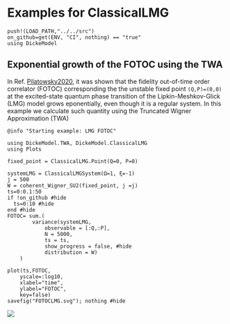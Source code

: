 # Examples for ClassicalLMG

```@setup examples
push!(LOAD_PATH,"../../src")
on_github=get(ENV, "CI", nothing) == "true"
using DickeModel
```

## Exponential growth of the FOTOC using the TWA
In Ref. [Pilatowsky2020](@cite), it was shown that the fidelity out-of-time order 
correlator (FOTOC) corresponding the the unstable fixed point ``(Q,P)=(0,0)`` at the excited-state 
quantum phase transition of the Lipkin-Meshkov-Glick (LMG) model grows eponentially, 
even though it is a regular system. In this example we calculate such quantity 
using the Truncated Wigner Approximation (TWA)
```@setup examples
@info "Starting example: LMG FOTOC"
```
```@example examples
using DickeModel.TWA, DickeModel.ClassicalLMG
using Plots

fixed_point = ClassicalLMG.Point(Q=0, P=0)

systemLMG = ClassicalLMGSystem(Ω=1, ξ=-1)
j = 500
W = coherent_Wigner_SU2(fixed_point, j =j)
ts=0:0.1:50
if !on_github #hide
  ts=0:10 #hide
end #hide
FOTOC= sum.(
        variance(systemLMG,
            observable = [:Q,:P], 
            N = 5000, 
            ts = ts, 
            show_progress = false, #hide
            distribution = W)
    )

plot(ts,FOTOC,
    yscale=:log10,
    xlabel="time",
    ylabel="FOTOC",
    key=false)
savefig("FOTOCLMG.svg"); nothing #hide
```
![](FOTOCLMG.svg)